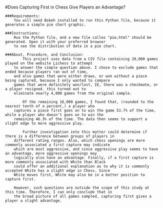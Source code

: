#Does Capturing First in Chess Give Players an Advantage?

    ###Requirements:
        You will need Bokeh installed to run this Python file, because it generates a simple pie chart graphic.

    ###Instructions:
        Run the Python file, and a new file calles "pie,html" should be generated. Open it with your preferred browser
        to see the distribution of data in a pie chart.

    ###About, Procedure, and Conclusion:
            This project uses data from a CSV file containing 20,000 games played on the website Lichess to attempt
        to answer the simple question above. I chose to exclude games that ended because players ran out of time,
        and also games that were either draws, or won without a piece being captured, because I only wanted to compare
        games that were definitely won/lost, IE, there was a checkmate, or a player resigned. this turned out to
        eliminate nearly 4,000 games from the original sample.

            Of the remaining 16,000 games, I found that, (rounded to the nearest tenth of a percent,) a player who
        captures a piece first goes on to win the game 53.7% of the time, while a player who doesn't goes on to win the
        remaining 46.3% of the time. The data then seems to support a slight edge to more aggressive play.

            Further investigation into this matter could determine if there is a difference between groups of players in
        different rating ranges. Also, which chess openings are more commonly associated a first capture may indicate
        which are most aggressive, and since aggressive play seems to have an advantage, more aggressive openings may
        logically also have an advantage. Finally, if a first capture is more commonly associated with White than Black
        could offer an additional explanation as to why it is commonly accepted White has a slight edge in Chess. Since
        White moves first, White may also be in a better position to capture first.

        However, such questions are outside the scope of this study at this time. Therefore, I can only conclude that in
        the broad picture of all games sampled, capturing first gives a player a slight advantage.
